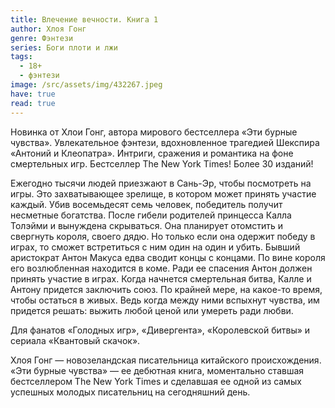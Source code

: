 ```yaml
---
title: Влечение вечности. Книга 1
author: Хлоя Гонг
genre: Фэнтези
series: Боги плоти и лжи
tags:
  - 18+
  - фэнтези
image: /src/assets/img/432267.jpeg
have: true
read: true
---
```

Новинка от Хлои Гонг, автора мирового бестселлера «Эти бурные чувства». Увлекательное фэнтези, вдохновленное трагедией Шекспира «Антоний и Клеопатра». Интриги, сражения и романтика на фоне смертельных игр. Бестселлер The New York Times! Более 30 изданий!

Ежегодно тысячи людей приезжают в Сань-Эр, чтобы посмотреть на игры. Это захватывающее зрелище, в котором может принять участие каждый. Убив восемьдесят семь человек, победитель получит несметные богатства.
После гибели родителей принцесса Калла Толэйми и вынуждена скрываться. Она планирует отомстить и свергнуть короля, своего дядю. Но только если она одержит победу в играх, то сможет встретиться с ним один на один и убить.
Бывший аристократ Антон Макуса едва сводит концы с концами. По вине короля его возлюбленная находится в коме. Ради ее спасения Антон должен принять участие в играх.
Когда начнется смертельная битва, Калле и Антону придется заключить союз. По крайней мере, на какое-то время, чтобы остаться в живых. Ведь когда между ними вспыхнут чувства, им придется решать: выжить любой ценой или умереть ради любви.

Для фанатов «Голодных игр», «Дивергента», «Королевской битвы» и сериала «Квантовый скачок».

Хлоя Гонг — новозеландская писательница китайского происхождения. «Эти бурные чувства» — ее дебютная книга, моментально ставшая бестселлером The New York Times и сделавшая ее одной из самых успешных молодых писательниц на сегодняшний день.
